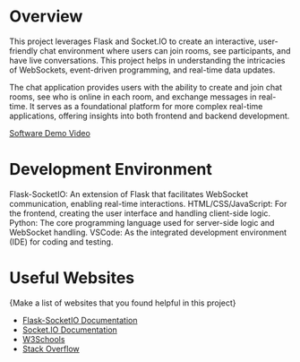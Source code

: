 # Overview

This project leverages Flask and Socket.IO to create an interactive, user-friendly chat environment where users can join rooms, see participants, and have live conversations. This project helps in understanding the intricacies of WebSockets, event-driven programming, and real-time data updates.

The chat application provides users with the ability to create and join chat rooms, see who is online in each room, and exchange messages in real-time. It serves as a foundational platform for more complex real-time applications, offering insights into both frontend and backend development.

[Software Demo Video](https://www.youtube.com/watch?v=NkUPCRbzkyY)

# Development Environment

Flask-SocketIO: An extension of Flask that facilitates WebSocket communication, enabling real-time interactions.
HTML/CSS/JavaScript: For the frontend, creating the user interface and handling client-side logic.
Python: The core programming language used for server-side logic and WebSocket handling.
VSCode: As the integrated development environment (IDE) for coding and testing.


# Useful Websites

{Make a list of websites that you found helpful in this project}

* [Flask-SocketIO Documentation](https://flask-socketio.readthedocs.io/en/latest/)
* [Socket.IO Documentation](https://socket.io/docs/v4)
* [W3Schools ](http://url.link.goes.here)
* [Stack Overflow](https://stackoverflow.com/)
